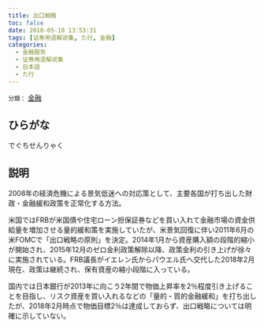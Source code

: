 ```yaml
---
title: 出口戦略
toc: false
date: 2018-05-18 13:53:31
tags: [证券用语解说集, た行, 金融]
categories:
  - 金融服务
  - 证券用语解说集
  - 日本語
  - た行
---
```


`分類：` [金融](/tags/金融/)

## ひらがな

でぐちせんりゃく

## 説明

2008年の経済危機による景気低迷への対応策として、主要各国が打ち出した財政・金融緩和政策を正常化する方法。

米国ではFRBが米国債や住宅ローン担保証券などを買い入れて金融市場の資金供給量を増加させる量的緩和策を実施していたが、米景気回復に伴い2011年6月の米FOMCで「出口戦略の原則」を決定。2014年1月から資産購入額の段階的縮小が開始され、2015年12月のゼロ金利政策解除以降、政策金利の引き上げが徐々に実施されている。FRB議長がイエレン氏からパウエル氏へ交代した2018年2月現在、政策は継続され、保有資産の縮小段階に入っている。

国内では日本銀行が2013年に向こう2年間で物価上昇率を2％程度引き上げることを目指し、リスク資産を買い入れるなどの「量的・質的金融緩和」を打ち出したが、2018年2月時点で物価目標2％は達成しておらず、出口戦略については明確に示していない。
